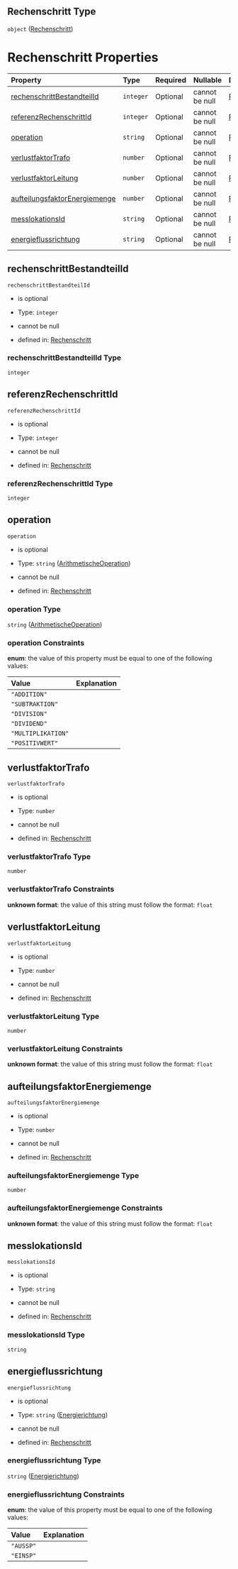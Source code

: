 ## Rechenschritt Type

`object` ([Rechenschritt](rechenschritt.md))

# Rechenschritt Properties

| Property                                                        | Type      | Required | Nullable       | Defined by                                                                                                                                                                                                                       |
| :-------------------------------------------------------------- | :-------- | :------- | :------------- | :------------------------------------------------------------------------------------------------------------------------------------------------------------------------------------------------------------------------------- |
| [rechenschrittBestandteilId](#rechenschrittbestandteilid)       | `integer` | Optional | cannot be null | [Rechenschritt](rechenschritt-properties-rechenschrittbestandteilid.md "https://raw.githubusercontent.com/conuti-gmbh/bo4e-schema/master/schemas/v1/com/Rechenschritt.schema.json#/properties/rechenschrittBestandteilId")       |
| [referenzRechenschrittId](#referenzrechenschrittid)             | `integer` | Optional | cannot be null | [Rechenschritt](rechenschritt-properties-referenzrechenschrittid.md "https://raw.githubusercontent.com/conuti-gmbh/bo4e-schema/master/schemas/v1/com/Rechenschritt.schema.json#/properties/referenzRechenschrittId")             |
| [operation](#operation)                                         | `string`  | Optional | cannot be null | [Rechenschritt](arithmetischeoperation.md "https://raw.githubusercontent.com/conuti-gmbh/bo4e-schema/master/schemas/v1/enum/ArithmetischeOperation.schema.json#/properties/operation")                                           |
| [verlustfaktorTrafo](#verlustfaktortrafo)                       | `number`  | Optional | cannot be null | [Rechenschritt](rechenschritt-properties-verlustfaktortrafo.md "https://raw.githubusercontent.com/conuti-gmbh/bo4e-schema/master/schemas/v1/com/Rechenschritt.schema.json#/properties/verlustfaktorTrafo")                       |
| [verlustfaktorLeitung](#verlustfaktorleitung)                   | `number`  | Optional | cannot be null | [Rechenschritt](rechenschritt-properties-verlustfaktorleitung.md "https://raw.githubusercontent.com/conuti-gmbh/bo4e-schema/master/schemas/v1/com/Rechenschritt.schema.json#/properties/verlustfaktorLeitung")                   |
| [aufteilungsfaktorEnergiemenge](#aufteilungsfaktorenergiemenge) | `number`  | Optional | cannot be null | [Rechenschritt](rechenschritt-properties-aufteilungsfaktorenergiemenge.md "https://raw.githubusercontent.com/conuti-gmbh/bo4e-schema/master/schemas/v1/com/Rechenschritt.schema.json#/properties/aufteilungsfaktorEnergiemenge") |
| [messlokationsId](#messlokationsid)                             | `string`  | Optional | cannot be null | [Rechenschritt](rechenschritt-properties-messlokationsid.md "https://raw.githubusercontent.com/conuti-gmbh/bo4e-schema/master/schemas/v1/com/Rechenschritt.schema.json#/properties/messlokationsId")                             |
| [energieflussrichtung](#energieflussrichtung)                   | `string`  | Optional | cannot be null | [Rechenschritt](energierichtung.md "https://raw.githubusercontent.com/conuti-gmbh/bo4e-schema/master/schemas/v1/enum/Energierichtung.schema.json#/properties/energieflussrichtung")                                              |

## rechenschrittBestandteilId



`rechenschrittBestandteilId`

*   is optional

*   Type: `integer`

*   cannot be null

*   defined in: [Rechenschritt](rechenschritt-properties-rechenschrittbestandteilid.md "https://raw.githubusercontent.com/conuti-gmbh/bo4e-schema/master/schemas/v1/com/Rechenschritt.schema.json#/properties/rechenschrittBestandteilId")

### rechenschrittBestandteilId Type

`integer`

## referenzRechenschrittId



`referenzRechenschrittId`

*   is optional

*   Type: `integer`

*   cannot be null

*   defined in: [Rechenschritt](rechenschritt-properties-referenzrechenschrittid.md "https://raw.githubusercontent.com/conuti-gmbh/bo4e-schema/master/schemas/v1/com/Rechenschritt.schema.json#/properties/referenzRechenschrittId")

### referenzRechenschrittId Type

`integer`

## operation



`operation`

*   is optional

*   Type: `string` ([ArithmetischeOperation](arithmetischeoperation.md))

*   cannot be null

*   defined in: [Rechenschritt](arithmetischeoperation.md "https://raw.githubusercontent.com/conuti-gmbh/bo4e-schema/master/schemas/v1/enum/ArithmetischeOperation.schema.json#/properties/operation")

### operation Type

`string` ([ArithmetischeOperation](arithmetischeoperation.md))

### operation Constraints

**enum**: the value of this property must be equal to one of the following values:

| Value              | Explanation |
| :----------------- | :---------- |
| `"ADDITION"`       |             |
| `"SUBTRAKTION"`    |             |
| `"DIVISION"`       |             |
| `"DIVIDEND"`       |             |
| `"MULTIPLIKATION"` |             |
| `"POSITIVWERT"`    |             |

## verlustfaktorTrafo



`verlustfaktorTrafo`

*   is optional

*   Type: `number`

*   cannot be null

*   defined in: [Rechenschritt](rechenschritt-properties-verlustfaktortrafo.md "https://raw.githubusercontent.com/conuti-gmbh/bo4e-schema/master/schemas/v1/com/Rechenschritt.schema.json#/properties/verlustfaktorTrafo")

### verlustfaktorTrafo Type

`number`

### verlustfaktorTrafo Constraints

**unknown format**: the value of this string must follow the format: `float`

## verlustfaktorLeitung



`verlustfaktorLeitung`

*   is optional

*   Type: `number`

*   cannot be null

*   defined in: [Rechenschritt](rechenschritt-properties-verlustfaktorleitung.md "https://raw.githubusercontent.com/conuti-gmbh/bo4e-schema/master/schemas/v1/com/Rechenschritt.schema.json#/properties/verlustfaktorLeitung")

### verlustfaktorLeitung Type

`number`

### verlustfaktorLeitung Constraints

**unknown format**: the value of this string must follow the format: `float`

## aufteilungsfaktorEnergiemenge



`aufteilungsfaktorEnergiemenge`

*   is optional

*   Type: `number`

*   cannot be null

*   defined in: [Rechenschritt](rechenschritt-properties-aufteilungsfaktorenergiemenge.md "https://raw.githubusercontent.com/conuti-gmbh/bo4e-schema/master/schemas/v1/com/Rechenschritt.schema.json#/properties/aufteilungsfaktorEnergiemenge")

### aufteilungsfaktorEnergiemenge Type

`number`

### aufteilungsfaktorEnergiemenge Constraints

**unknown format**: the value of this string must follow the format: `float`

## messlokationsId



`messlokationsId`

*   is optional

*   Type: `string`

*   cannot be null

*   defined in: [Rechenschritt](rechenschritt-properties-messlokationsid.md "https://raw.githubusercontent.com/conuti-gmbh/bo4e-schema/master/schemas/v1/com/Rechenschritt.schema.json#/properties/messlokationsId")

### messlokationsId Type

`string`

## energieflussrichtung



`energieflussrichtung`

*   is optional

*   Type: `string` ([Energierichtung](energierichtung.md))

*   cannot be null

*   defined in: [Rechenschritt](energierichtung.md "https://raw.githubusercontent.com/conuti-gmbh/bo4e-schema/master/schemas/v1/enum/Energierichtung.schema.json#/properties/energieflussrichtung")

### energieflussrichtung Type

`string` ([Energierichtung](energierichtung.md))

### energieflussrichtung Constraints

**enum**: the value of this property must be equal to one of the following values:

| Value     | Explanation |
| :-------- | :---------- |
| `"AUSSP"` |             |
| `"EINSP"` |             |
